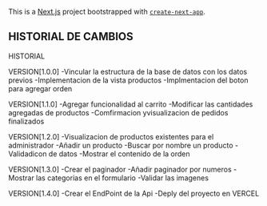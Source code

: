 This is a [Next.js](https://nextjs.org/) project bootstrapped with [`create-next-app`](https://github.com/vercel/next.js/tree/canary/packages/create-next-app).

## HISTORIAL DE CAMBIOS


HISTORIAL


VERSION[1.0.0] 
-Vincular la estructura de la base de datos con los datos previos
-Implementacion de la vista productos
-Implmentacion del boton para agregar orden

VERSION[1.1.0]
-Agregar funcionalidad al carrito
-Modificar las cantidades agregadas de productos
-Comfirmacion yvisualizacion de pedidos finalizados

VERSION[1.2.0]
-Visualizacion de productos existentes para el administrador
-Añadir un producto
-Buscar por nombre un producto
-Validadicon de datos
-Mostrar el contenido de la orden

VERSION[1.3.0]
-Crear el paginador
-Añadir paginador por numeros
-Mostrar las categorias en el formulario
-Validar las imagenes

VERSION[1.4.0]
-Crear el EndPoint de la Api
-Deply del proyecto en VERCEL



